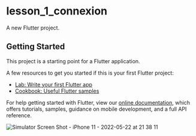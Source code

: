 # lesson_1_connexion

A new Flutter project.

## Getting Started

This project is a starting point for a Flutter application.

A few resources to get you started if this is your first Flutter project:

- [Lab: Write your first Flutter app](https://flutter.dev/docs/get-started/codelab)
- [Cookbook: Useful Flutter samples](https://flutter.dev/docs/cookbook)

For help getting started with Flutter, view our
[online documentation](https://flutter.dev/docs), which offers tutorials,
samples, guidance on mobile development, and a full API reference.

![Simulator Screen Shot - iPhone 11 - 2022-05-22 at 21 38 11](https://user-images.githubusercontent.com/85108779/169700864-d6493858-5cfe-4411-b244-8967ee6f05a6.png)
